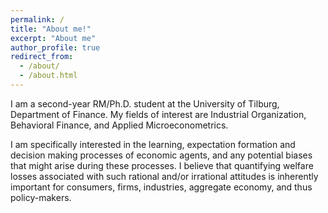 ```yaml
---
permalink: /
title: "About me!"
excerpt: "About me"
author_profile: true
redirect_from: 
  - /about/
  - /about.html
---
```


I am a second-year RM/Ph.D. student at the University of Tilburg, Department of Finance. My fields of interest are Industrial Organization, Behavioral Finance, and Applied Microeconometrics. 

I am specifically interested in the learning, expectation formation and decision making processes of economic agents, and any potential biases that might arise during these processes. I believe that quantifying welfare losses associated with such rational and/or irrational attitudes is inherently important for consumers, firms, industries, aggregate economy, and thus policy-makers.
